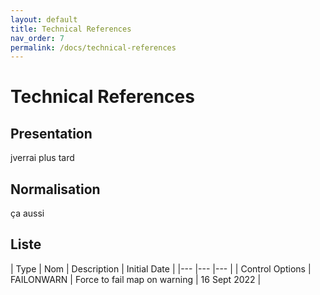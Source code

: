 ```yaml
---
layout: default
title: Technical References
nav_order: 7
permalink: /docs/technical-references
---
```


# Technical References

## Presentation

jverrai plus tard


## Normalisation

ça aussi

## Liste

| Type   	| Nom  	| Description  	| Initial Date  	|
|---	|---	|---	|
| Control Options  	| FAILONWARN   | Force to fail map on warning  	| 16 Sept 2022  	|
